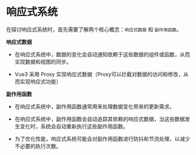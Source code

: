 # 响应式系统

在探讨响应式系统时，首先需要了解两个核心概念：`响应式数据` 和 `副作用函数`。

**响应式数据**

- 在响应式系统中，数据的变化会自动通知依赖于这些数据的组件或函数，从而实现数据和视图的同步。

- Vue3 采用 Proxy 实现响应式数据（Proxy可以拦截对数据的访问和修改，从而实现响应式功能）

**副作用函数**

- 在响应式系统中，副作用函数通常用来处理数据变化带来的更新需求。

- 在响应式系统中，副作用函数会自动追踪其依赖的响应式数据，当这些数据发生变化时，系统会自动重新执行这些副作用函数。

- 为了优化性能，响应式系统可能会对副作用函数进行防抖和节流处理，以减少不必要的执行次数。